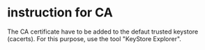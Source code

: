 # instruction for CA
The CA certificate have to be added to the defaut trusted keystore (cacerts).
For this purpose, use the tool "KeyStore Explorer".